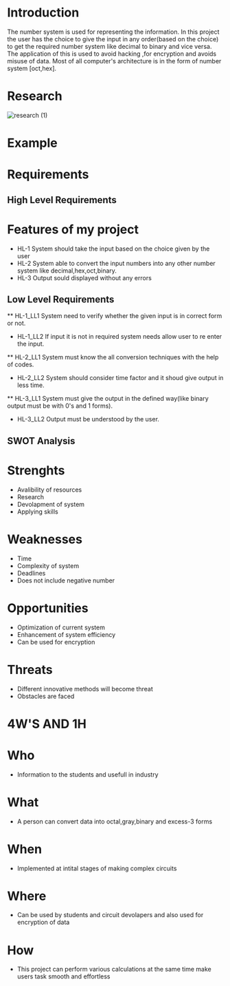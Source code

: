 # Introduction 

The number system is used for representing the information. In this project the user has the choice to give the input in any order(based on the choice) to get the required number system like decimal to binary and vice versa. The application of this is used to avoid hacking ,for encryption and avoids misuse of data. Most of all computer's architecture is in the form of number system [oct,hex].


# Research
![research (1)](https://user-images.githubusercontent.com/46949062/153504691-6f083079-36b4-4457-a78a-6bf1a83335a8.jpg)

# Example

# Requirements

## High Level Requirements
  # Features of my project
  * HL-1 System should take the input based on the choice given by the user
  * HL-2 System able to convert the input numbers into any other number system like decimal,hex,oct,binary.
  * HL-3 Output sould displayed without any errors

## Low Level Requirements
** HL-1_LL1  System need to verify whether the given input is in correct form or not.
 * HL-1_LL2  If input it is not in required system needs allow user to re enter the input.
       
** HL-2_LL1 System must know the all conversion techniques with the help of codes.
 * HL-2_LL2 System should consider time factor and it shoud give output in less time.

** HL-3_LL1 System must give the output in the defined way(like binary output must be with 0's and 1 forms).
 * HL-3_LL2 Output must be understood by the user.

## SWOT Analysis
# Strenghts
* Avalibility of resources
* Research
* Devolapment of system
* Applying skills

# Weaknesses
* Time
* Complexity of system
* Deadlines
* Does not include negative number

# Opportunities
* Optimization of current system
* Enhancement of system efficiency
* Can be used for encryption 

# Threats
* Different innovative methods will become threat 
* Obstacles are faced


# 4W'S AND 1H
# Who
* Information to the students and usefull in industry 

# What
* A person can convert data into octal,gray,binary and excess-3 forms

# When
* Implemented at intital stages of making complex circuits 

# Where
* Can be used by students and circuit devolapers and also used for encryption of data

# How
* This project can perform various calculations at the same time make users task smooth and effortless

